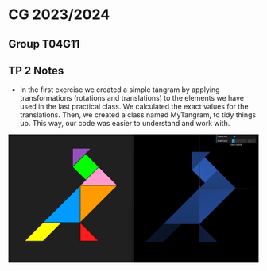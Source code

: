 # CG 2023/2024

## Group T04G11

## TP 2 Notes

- In the first exercise we created a simple tangram by applying transformations (rotations and translations) to the elements we have used in the last practical class. We calculated the exact values for the translations. Then, we created a class named MyTangram, to tidy things up. This way, our code was easier to understand and work with. 

![Screenshot 1](tp2/screenshots/cg-t04g11-tp2-1.png) 


